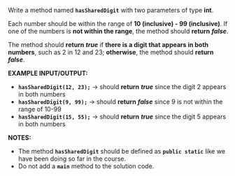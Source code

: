 Write a method named **`hasSharedDigit`** with two parameters of type **int**. 

Each number should be within the range of **10 (inclusive) - 99 (inclusive)**. If one of the numbers is **not within the range**, the method should **return** **_false_**.

The method should **return** **_true_** if **there is a digit that appears in both numbers**, such as 2 in 12 and 23; **otherwise**, the method should **return** **_false_**.

**EXAMPLE INPUT/OUTPUT:**

* **`hasSharedDigit(12, 23);`** → should **return** **_true_** since the digit 2 appears in both numbers
* **`hasSharedDigit(9, 99);`** → should **return** **_false_** since 9 is not within the range of 10-99
* **`hasSharedDigit(15, 55);`** → should **return** **_true_** since the digit 5 appears in both numbers

**NOTES:**

* The method **`hasSharedDigit`** should be defined as **`public static`** like we have been doing so far in the course.
* Do not add a **`main`** method to the solution code.
